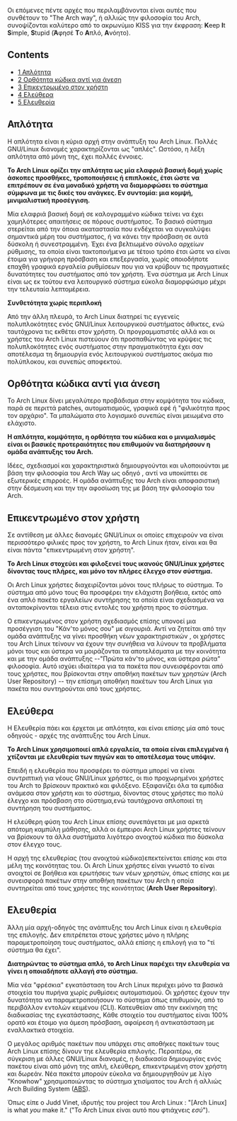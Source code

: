 Οι επόμενες πέντε αρχές που περιλαμβάνονται είναι αυτές που συνθέτουν το "The Arch way", ή αλλιώς την φιλοσοφία του Arch, συνοψίζονται καλύτερο από το ακρωνύμιο KISS για την έκφραση: **K**eep **I**t **S**imple, **S**tupid (**Ά**φησέ **Τ**ο **Α**πλό, **Α**νόητο).

## Contents

*   [1 Απλότητα](#.CE.91.CF.80.CE.BB.CF.8C.CF.84.CE.B7.CF.84.CE.B1)
*   [2 Ορθότητα κώδικα αντί για άνεση](#.CE.9F.CF.81.CE.B8.CF.8C.CF.84.CE.B7.CF.84.CE.B1_.CE.BA.CF.8E.CE.B4.CE.B9.CE.BA.CE.B1_.CE.B1.CE.BD.CF.84.CE.AF_.CE.B3.CE.B9.CE.B1_.CE.AC.CE.BD.CE.B5.CF.83.CE.B7)
*   [3 Επικεντρωμένο στον χρήστη](#.CE.95.CF.80.CE.B9.CE.BA.CE.B5.CE.BD.CF.84.CF.81.CF.89.CE.BC.CE.AD.CE.BD.CE.BF_.CF.83.CF.84.CE.BF.CE.BD_.CF.87.CF.81.CE.AE.CF.83.CF.84.CE.B7)
*   [4 Ελεύθερα](#.CE.95.CE.BB.CE.B5.CF.8D.CE.B8.CE.B5.CF.81.CE.B1)
*   [5 Ελευθερία](#.CE.95.CE.BB.CE.B5.CF.85.CE.B8.CE.B5.CF.81.CE.AF.CE.B1)

## Απλότητα

Η απλότητα είναι η κύρια αρχή στην ανάπτυξη του Arch Linux. Πολλές GNU/Linux διανομές χαρακτηρίζονται ως "απλές". Ωστόσο, η λέξη απλότητα από μόνη της, έχει πολλές έννοιες.

**Το Arch Linux ορίζει την απλότητα ως μία ελαφριά βασική δομή χωρίς άσκοπες προσθήκες, τροποποιήσεις ή επιπλοκές, έτσι ώστε να επιτρέπουν σε ένα μοναδικό χρήστη να διαμορφώσει το σύστημα σύμφωνα με τις δικές του ανάγκες. Εν συντομία: μια κομψή, μινιμαλιστική προσέγγιση.**

Μία ελαφριά βασική δομή σε καλογραμμένο κώδικα τείνει να έχει χαμηλότερες απαιτήσεις σε πόρους συστήματος. Το βασικό σύστημα στερείται από την όποια ακαταστασία που ενδέχεται να συγκαλύψει σημαντικά μέρη του συστήματος, ή να κάνει την πρόσβαση σε αυτά δύσκολη ή συνεστραμμένη. Έχει ένα βελτιωμένο σύνολο αρχείων ρύθμισης, τα οποία είναι τακτοποιήμενα με τέτοιο τρόπο έτσι ώστε να είναι έτοιμα για γρήγορη πρόσβαση και επεξεργασία, χωρίς οποιοδήποτε επαχθή γραφικά εργαλεία ρυθμίσεων που για να κρύβουν τις πραγματικές δυνατότητες του συστήματος από τον χρήστη. Ένα σύστημα με Arch Linux είναι ως εκ τούτου ενα λειτουργικό σύστημα εύκολα διαμορφώσιμο μέχρι την τελευταία λεπτομέρεια.

**Συνθετότητα χωρίς περιπλοκή**

Από την άλλη πλευρά, το Arch Linux διατηρεί τις εγγενείς πολυπλοκότητες ενός GNU/Linux λειτουργικού συστήματος άθικτες, ενώ ταυτόχρονα τις εκθέτει στον χρήστη. Οι προγραμματιστές αλλά και οι χρήστες του Arch Linux πιστεύουν ότι προσπαθώντας να κρύψεις τις πολυπλοκότητες ενός συστήματος στην πραγματικότητα έχει σαν αποτέλεσμα τη δημιουργία ενός λειτουργικού συστήματος ακόμα πιο πολύπλοκου, και συνεπώς αποφεκτού.

## Ορθότητα κώδικα αντί για άνεση

Το Arch Linux δίνει μεγαλύτερο προβάδισμα στην κομψότητα του κώδικα, παρά σε περιττά patches, αυτοματισμούς, γραφικά εφέ ή "φιλικότητα προς τον αρχάριο". Τα μπαλώματα στο λογισμικό συνεπώς είναι μειωμένα στο ελάχιστο.

**Η απλότητα, κομψότητα, η ορθότητα του κώδικα και ο μινιμαλισμός είναι οι βασικές προτεραιότητες που επιθυμούν να διατηρήσουν η ομάδα ανάπτυξης του Arch.**

Ιδέες, σχεδιασμοί και χαρακτηριστικά δημιουργούνται και υλοποιούνται με βάση την φιλοσοφία του Arch Way ως οδηγό , αντί να υποκύπτει σε εξωτερικές επιρροές. Η ομάδα ανάπτυξης του Arch είναι αποφασιστική στην δέσμευση και την την αφοσίωση της με βάση την φιλοσοφία του Arch.

## Επικεντρωμένο στον χρήστη

Σε αντίθεση με άλλες διανομές GNU/Linux οι οποίες επιχειρούν να είναι περισσότερο φιλικές προς τον χρήστη, το Arch Linux ήταν, είναι και θα είναι πάντα "επικεντρωμένη στον χρήστη".

**Το Arch Linux στοχεύει και φιλοξενεί τους ικανούς GNU/Linux χρήστες δίνοντας τους πλήρες, και μόνο τον πλήρες έλεγχο στον σύστημα.**

Οι Arch Linux χρήστες διαχειρίζονται μόνοι τους πλήρως το σύστημα. Το σύστημα από μόνο τους θα προσφέρει την ελάχιστη βοήθεια, εκτός από ένα απλό πακέτο εργαλείων συντήρησης τα οποία είναι σχεδιασμένα να ανταποκρίνονται τέλεια στις εντολές του χρήστη προς το σύστημα.

Ο επικεντρωμένος στον χρήστη σχεδιασμός επίσης υπονοεί μια προσέγγιση του "Κάν'το μόνος σου" με σιγουριά. Αντί να ζητείται από την ομάδα ανάπτυξης να γίνει προσθήκη νέων χαρακτηριστικών , οι χρήστες του Arch Linux τείνουν να έχουν την συνήθεια να λύνουν τα προβλήματα μόνοι τους και ύστερα να μοιράζονται τα αποτελέσματα με την κοινότητα και με την ομάδα ανάπτυξης --"Πρώτα κάν'το μόνος, και ύστερα ρώτα" φιλοσοφία. Αυτό ισχύει ιδιαίτερα για τα πακέτα που συνεισφέρονται από τους χρήστες, που βρίσκονται στην αποθήκη πακέτων των χρηστών (Arch User Repository) -- την επίσημη αποθήκη πακέτων του Arch Linux για πακέτα που συντηρούνται από τους χρήστες.

## Ελεύθερα

Η Ελευθερία πάει και έρχεται με απλότητα, και είναι επίσης μία από τους οδηγούς - αρχές της ανάπτυξης του Arch Linux.

**Το Arch Linux χρησιμοποιεί απλά εργαλεία, τα οποία είναι επιλεγμένα ή χτίζονται με ελευθερία των πηγών και το αποτέλεσμα τους υπόψιν.**

Επειδή η ελευθερία που προσφέρει το σύστημα μπορεί να είναι συντριπτική για νέους GNU/Linux χρήστες, οι πιο προχωρημένοι χρήστες του Arch το βρίσκουν πρακτικό και φιλόξενο. Εξαφανίζει όλα τα εμπόδια ανάμεσα στον χρήστη και το σύστημα, δίνοντας στους χρήστες πιο πολύ έλεγχο και πρόσβαση στο σύστημα,ενώ ταυτόχρονα απλοποιεί τη συντήρηση του συστήματος.

Η ελεύθερη φύση του Arch Linux επίσης συνεπάγεται με μια αρκετά απότομη καμπύλη μάθησης, αλλά οι έμπειροι Arch Linux χρήστες τείνουν να βρίσκουν τα άλλα συστήματα λιγότερο ανοιχτού κώδικα πιο δύσκολα στον έλεγχο τους.

Η αρχή της ελευθερίας (του ανοιχτού κώδικα)επεκτείνεται επίσης και στα μέλη της κοινότητας του. Οι Arch Linux χρήστες είναι γνωστό το είναι ανοιχτοί σε βοήθεια και ερωτήσεις των νέων χρηστών, όπως επίσης και με συνεισφορά πακέτων στην αποθήκη πακέτων του Arch η οποία συντηρείται από τους χρήστες της κοινότητας (**Arch User Repository**).

## Ελευθερία

Άλλη μία αρχή-οδηγός της ανάπτυξης του Arch Linux είναι η ελευθερία της επιλογής. Δεν επιτρέπεται στους χρήστες μόνο η πλήρης παραμετροποίηση τους συστήματος, αλλά επίσης η επιλογή για το "τί σύστημα θα έχει".

**Διατηρώντας το σύστημα απλό, το Arch Linux παρέχει την ελευθερία να γίνει η οποιαδήποτε αλλαγή στο σύστημα.**

Μία νέα "φρέσκια" εγκατάσταση του Arch Linux περιέχει μόνο τα βασικά στοιχεία του πυρήνα χωρίς ρυθμίσεις αυτοματισμού. Οι χρήστες έχουν την δυνατότητα να παραμετροποιήσουν το σύστημα όπως επιθυμούν, από το περιβάλλον εντολών κειμένου (CLI). Κατευθείαν από την εκκίνηση της διαδικασίας της εγκατάστασης, Κάθε στοιχείο του συστήματος είναι 100% ορατό και έτοιμο για άμεση πρόσβαση, αφαίρεση ή αντικατάσταση με εναλλακτικά στοιχεία.

Ο μεγάλος αριθμός πακέτων που υπάρχει στις αποθήκες πακέτων τους Arch Linux επίσης δίνουν τηε ελευθερία επιλογής. Περαιτέρω, σε σύγκριση με άλλες GNU/Linux διανομές, η διαδικασία δημιουργίας ενός πακέτου είναι από μόνη της απλή, ελεύθερη, επικεντρωμένη στον χρήστη και δωρεάν. Νέα πακέτα μπορούν εύκολα να δημιουργηθούν με λίγο "Knowhow" χρησιμοποιώντας το σύστημα χτισίματος του Arch ή αλλιώς Arch Building System ([ABS](/index.php/ABS "ABS")).

Όπως είπε ο Judd Vinet, ιδρυτής του project του Arch Linux : "[Arch Linux] is what *you* make it." ("Το Arch Linux είναι αυτό που φτιάχνεις *εσύ*").